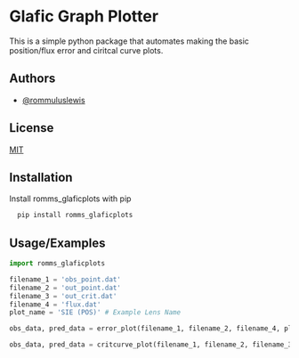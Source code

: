 
# Glafic Graph Plotter

This is a simple python package that automates making the basic position/flux error and ciritcal curve plots. 


## Authors

- [@rommuluslewis](https://github.com/romms921)


## License

[MIT](https://choosealicense.com/licenses/mit/)


## Installation

Install romms_glaficplots with pip

```bash
  pip install romms_glaficplots
```
    
## Usage/Examples

```python
import romms_glaficplots

filename_1 = 'obs_point.dat'
filename_2 = 'out_point.dat'
filename_3 = 'out_crit.dat'
filename_4 = 'flux.dat'
plot_name = 'SIE (POS)' # Example Lens Name

obs_data, pred_data = error_plot(filename_1, filename_2, filename_4, plot_name)

obs_data, pred_data = critcurve_plot(filename_1, filename_2, filename_3, plot_name)
```

